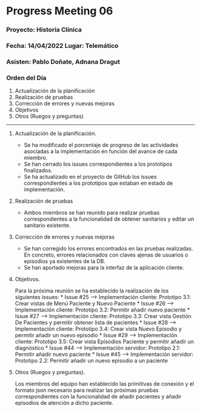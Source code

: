 # Progress Meeting 06
### Proyecto: Historia Clínica
### Fecha: 14/04/2022 Lugar: Telemático
### Asisten: Pablo Doñate, Adnana Dragut

### Orden del Día

  1. Actualización de la planificación
  2. Realización de pruebas 
  3. Corrección de errores y nuevas mejoras
  4. Objetivos
  5. Otros (Ruegos y preguntas)
 --- 
  1. Actualización de la planificación.
     * Se ha modificado el porcentaje de progreso de las actividades asociadas a la implementación en función del avance de cada miembro.
     * Se han cerrado los issues correspondientes a los prototipos finalizados.
     * Se ha actualizado en el proyecto de GitHub los issues correspondientes a los prototipos que estaban en estado de implementación.
        
  2. Realización de pruebas
     * Ambos miembros se han reunido para realizar pruebas correspondientes a la funcionalidad de obtener sanitarios y editar un sanitario existente.
     
  3. Corrección de errores y nuevas mejoras
     * Se han corregido los errores encontrados en las pruebas realizadas. En concreto, errores relacionados con claves ajenas de usuarios o episodios ya existentes de la DB.
     * Se han aportado mejoras para la interfaz de la aplicación cliente.
 
  4. Objetivos.
     <p>Para la próxima reunión se ha establecido la realización de los siguientes issues:
      * Issue #25 --> Implementación cliente: Prototipo 3.1: Crear vistas de Menú Paciente y Nuevo Paciente
      * Issue #26 --> Implementación cliente: Prototipo 3.2: Permitir añadir nuevo paciente
      * Issue #27 --> Implementación cliente: Prototipo 3.3: Crear vista Gestión De Pacientes y permitir obtener lista de pacientes
      * Issue #28 --> Implementación cliente: Prototipo 3.4: Crear vista Nuevo Episodio y permitir añadir un nuevo episodio
      * Issue #29 --> Implementación cliente: Prototipo 3.5: Crear vista Episodios Paciente y permitir añadir un diagnóstico
      * Issue #44 --> Implementación servidor: Prototipo 2.1: Permitir añadir nuevo paciente
      * Issue #45 --> Implementación servidor: Prototipo 2.2: Permitir añadir un nuevo episodio a un paciente
  
  5. Otros (Ruegos y preguntas).
     <p>Los miembros del equipo han establecido las primitivas de conexión y el formato json necesario para realizar las próximas pruebas correspondientes
       con la funcionalidad de añadir pacientes y añadir episodios de atención a dicho paciente.
